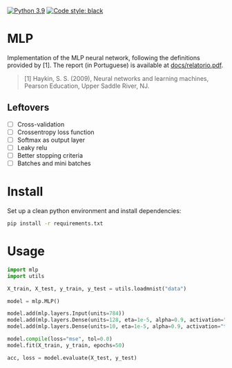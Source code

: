 [![Python 3.9](https://img.shields.io/badge/python-3.9-blue)](https://img.shields.io/badge/python-3.9%20%7C%203.7%20%7C%203.9-blue)
[![Code style: black](https://img.shields.io/badge/code%20style-black-000000.svg)](https://github.com/psf/black)

# MLP

Implementation of the MLP neural network, following the definitions provided by [1]. The report (in Portuguese) is available at [docs/relatorio.pdf](docs/relatorio.pdf).

> [1] Haykin, S. S. (2009), Neural networks and learning machines, Pearson Education, Upper Saddle River, NJ.

## Leftovers

- [ ] Cross-validation
- [ ] Crossentropy loss function
- [ ] Softmax as output layer
- [ ] Leaky relu
- [ ] Better stopping criteria
- [ ] Batches and mini batches

# Install

Set up a clean python environment and install dependencies:

```bash
pip install -r requirements.txt
```

# Usage

```python
import mlp
import utils

X_train, X_test, y_train, y_test = utils.loadmnist("data")

model = mlp.MLP()

model.add(mlp.layers.Input(units=784))
model.add(mlp.layers.Dense(units=128, eta=1e-5, alpha=0.9, activation="tanh"))
model.add(mlp.layers.Dense(units=10, eta=1e-5, alpha=0.9, activation="tanh"))

model.compile(loss="mse", tol=0.0)
model.fit(X_train, y_train, epochs=50)

acc, loss = model.evaluate(X_test, y_test)
```
